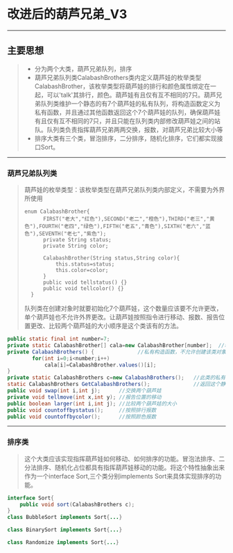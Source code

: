 # 改进后的葫芦兄弟_V3

----

## 主要思想

> * 分为两个大类，葫芦兄弟队列，排序
> * 葫芦兄弟队列类CalabashBrothers类内定义葫芦娃的枚举类型CalabashBrother，该枚举类型将葫芦娃的排行和颜色属性绑定在一起，可以'talk'其排行，颜色。葫芦娃有且仅有互不相同的7只。葫芦兄弟队列类维护一个静态的有7个葫芦娃的私有队列，将构造函数定义为私有函数，并且通过其他函数返回这个7个葫芦娃的队列，确保葫芦娃有且仅有互不相同的7只，并且只能在队列类内部修改葫芦娃之间的站队。队列类负责指挥葫芦兄弟两两交换，报数，对葫芦兄弟比较大小等
> * 排序大类有三个类，冒泡排序，二分排序，随机化排序，它们都实现接口Sort。

-----

### 葫芦兄弟队列类

> 葫芦娃的枚举类型：该枚举类型在葫芦兄弟队列类内部定义，不需要为外界所使用
>
> ```队列类在创建对象时就要初始化7个葫芦娃，这个数量应该要不允许更改，单个葫芦娃也不允许外界更改。因为是葫芦娃队列，让葫芦娃按照指令进行移动、报数、报告位置更改、比较两个葫芦娃的大小顺序是这个类该有的方法。
> enum CalabashBrother{
> 		FIRST("老大","红色"),SECOND("老二","橙色"),THIRD("老三","黄色"),FOURTH("老四","绿色"),FIFTH("老五","青色"),SIXTH("老六","蓝色"),SEVENTH("老七","紫色");
> 		private String status;
> 		private String color;
> 		
> 		CalabashBrother(String status,String color){
> 			this.status=status;
> 			this.color=color;
> 		}
> 		public void tellstatus() {}
> 		public void tellcolor() {}
> 	}
> ```
>
> 队列类在创建对象时就要初始化7个葫芦娃，这个数量应该要不允许更改，单个葫芦娃也不允许外界更改。让葫芦娃按照指令进行移动、报数、报告位置更改、比较两个葫芦娃的大小顺序是这个类该有的方法。
```java
public static final int number=7;
private static CalabashBrother[] cala=new CalabashBrother[number];  //私有静态葫芦娃队列
private CalabashBrothers() {              //私有构造函数，不允许创建该类对象，初始化葫芦娃队列
		for(int i=0;i<number;i++)
			cala[i]=CalabashBrother.values()[i];
}
private static CalabashBrothers c=new CalabashBrothers();   //此类的私有静态对象
static CalabashBrothers GetCalabashBrothers();              //返回这个静态对象
public void swap(int i,int j);      //交换两个葫芦娃
private void tellmove(int x,int y); //报告位置的移动
public boolean larger(int i,int j); //比较两个葫芦娃的大小
public void countoffbystatus();     //按照排行报数
public void countoffbycolor();      //按照颜色报数
```

----
### 排序类

> 这个大类应该实现指挥葫芦娃如何移动、如何排序的功能。冒泡法排序、二分法排序、随机化占位都具有指挥葫芦娃移动的功能。将这个特性抽象出来作为一个interface Sort,三个类分别implements Sort来具体实现排序的功能。

```java
interface Sort{
	public void sort(CalabashBrothers c);
}
class BubbleSort implements Sort{...}

class BinarySort implements Sort{...}

class Randomize implements Sort{...}
```
